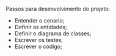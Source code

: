Passos para desenvolvimento do projeto:
- Entender o cenario;
- Definir as entidades;
- Definir o diagrama de classes;
- Escrever os testes;
- Escrever o código;

